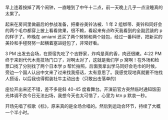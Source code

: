 早上连着按掉了两个闹钟，一直睡到了中午十二点，前一天晚上几乎一点没睡真的太累了。

起来在房间里做最后的参战准备，把秦谷美铃法被、1 年 2 组绑带、美铃和同好会的两个毛巾都穿上披上看看效果，很不赖，看起来有点昨天我看到的全副武装的 p 的样子了。昨晚在 amiami 还买了两个努努和两个娃包，经过一番科研，把新买的美铃和手毬努努一起横着塞进娃包了，非常好看。

3 PM 出发去会场，在原宿先吃了个吉野家，炸鸡是真的香，肉还很嫩。4:22 PM 终于来到代代木竞技场门口了，对啊太对了，这就是我们学 p 窝啊！在外场和检票口找了分别找了两个日本学 p 帮忙拍照，后面我拿出学马同好会毛巾的时候，旁边一个国人认出中文来了过来找我搭话，太有意思了。我感觉现地真就要不怕找人搭话，以后我也得假装社牛主动出击（只敢出击落单的）

座位开出来还不错，差不多是斜 40-45 度看舞台。开演前官方突然临时通知饭田光体调不良今日无法出场，我想今天也太可惜了，心里为 ktn p 默哀一秒。

开场先唱了校歌《标》，原来真的是全场合唱的。然后到运动会环节，持续了大概一个半小时。